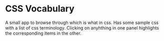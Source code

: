 # CSS Vocabulary

A small app to browse through which is what in css. Has some sample css with a list of css terminology. Clicking on anyhthing in one panel highlights the corresponding items in the other.
